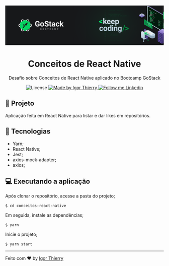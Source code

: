 <p align="center">
    <img alt="Rocketseat" src="./src/assets/banner-rocketseat.png" />
</p>

<h1 align="center">
	Conceitos de React Native
</h1>

<p align="center">Desafio sobre Conceitos de React Native aplicado no Bootcamp GoStack</p>

<p align="center">
  <img alt="License" src="https://img.shields.io/badge/license-MIT-2ecc71">

  <a href="https://github.com/BrunoSaibert">
    <img alt="Made by Igor Thierry" src="https://img.shields.io/badge/Made%20by-Igor%20Thierry-2ecc71">
  </a>

  <a href="https://www.linkedin.com/in/igor-thierry-bastos-de-pina-204a27a6/">
    <img alt="Follow me Linkedin" src="https://img.shields.io/badge/Follow%20up-igorthierry-2ecc71?style=social&logo=linkedin">
  </a>
</p>

## 🚀 Projeto

Aplicação feita em React Native para listar e dar likes em repositórios.

## 🔧 Tecnologias

- Yarn;
- React Native;
- Jest;
- axios-mock-adapter;
- axios;

## 💻 Executando a aplicação

Após clonar o repositório, acesse a pasta do projeto;

```
$ cd conceitos-react-native
```

Em seguida, instale as dependências;

```
$ yarn
```

Inicie o projeto;

```
$ yarn start
```
---

Feito com ♥ by [Igor Thierry](https://www.linkedin.com/in/igor-thierry-bastos-de-pina-204a27a6/)

